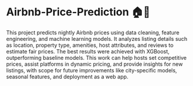 # Airbnb-Price-Prediction 🏠💸

This project predicts nightly Airbnb prices using data cleaning, feature engineering, and machine learning models. It analyzes listing details such as location, property type, amenities, host attributes, and reviews to estimate fair prices. The best results were achieved with XGBoost, outperforming baseline models. This work can help hosts set competitive prices, assist platforms in dynamic pricing, and provide insights for new listings, with scope for future improvements like city-specific models, seasonal features, and deployment as a web app.
